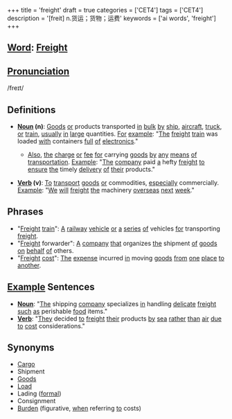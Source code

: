 +++
title = 'freight'
draft = true
categories = ['CET4']
tags = ['CET4']
description = '[freit] n.货运；货物；运费'
keywords = ['ai words', 'freight']
+++

## [Word](/post/word/): [Freight](/post/freight/)

## [Pronunciation](/post/pronunciation/)
/freɪt/

## Definitions
- **[Noun](/post/noun/) (n)**: [Goods](/post/goods/) [or](/post/or/) products transported [in](/post/in/) [bulk](/post/bulk/) [by](/post/by/) [ship](/post/ship/), [aircraft](/post/aircraft/), [truck](/post/truck/), [or](/post/or/) [train](/post/train/), [usually](/post/usually/) [in](/post/in/) [large](/post/large/) quantities. [For](/post/for/) [example](/post/example/): "[The](/post/the/) [freight](/post/freight/) [train](/post/train/) was loaded [with](/post/with/) containers [full](/post/full/) [of](/post/of/) [electronics](/post/electronics/)."
  - [Also](/post/also/), [the](/post/the/) [charge](/post/charge/) [or](/post/or/) [fee](/post/fee/) [for](/post/for/) carrying [goods](/post/goods/) [by](/post/by/) [any](/post/any/) [means](/post/means/) [of](/post/of/) [transportation](/post/transportation/). [Example](/post/example/): "[The](/post/the/) [company](/post/company/) paid [a](/post/a/) hefty [freight](/post/freight/) [to](/post/to/) [ensure](/post/ensure/) [the](/post/the/) timely [delivery](/post/delivery/) [of](/post/of/) [their](/post/their/) products."
  
- **[Verb](/post/verb/) (v)**: [To](/post/to/) [transport](/post/transport/) [goods](/post/goods/) [or](/post/or/) commodities, [especially](/post/especially/) commercially. [Example](/post/example/): "[We](/post/we/) [will](/post/will/) [freight](/post/freight/) [the](/post/the/) machinery [overseas](/post/overseas/) [next](/post/next/) [week](/post/week/)."
  
## Phrases
- "[Freight](/post/freight/) [train](/post/train/)": [A](/post/a/) [railway](/post/railway/) [vehicle](/post/vehicle/) [or](/post/or/) [a](/post/a/) [series](/post/series/) [of](/post/of/) vehicles [for](/post/for/) transporting [freight](/post/freight/).
- "[Freight](/post/freight/) forwarder": [A](/post/a/) [company](/post/company/) [that](/post/that/) organizes [the](/post/the/) shipment [of](/post/of/) [goods](/post/goods/) [on](/post/on/) [behalf](/post/behalf/) [of](/post/of/) others.
- "[Freight](/post/freight/) [cost](/post/cost/)": [The](/post/the/) [expense](/post/expense/) incurred [in](/post/in/) moving [goods](/post/goods/) [from](/post/from/) [one](/post/one/) [place](/post/place/) [to](/post/to/) [another](/post/another/).
  
## [Example](/post/example/) Sentences
- **[Noun](/post/noun/)**: "[The](/post/the/) shipping [company](/post/company/) specializes [in](/post/in/) handling [delicate](/post/delicate/) [freight](/post/freight/) [such](/post/such/) [as](/post/as/) perishable [food](/post/food/) items."
- **[Verb](/post/verb/)**: "[They](/post/they/) decided [to](/post/to/) [freight](/post/freight/) [their](/post/their/) products [by](/post/by/) [sea](/post/sea/) [rather](/post/rather/) [than](/post/than/) [air](/post/air/) [due](/post/due/) [to](/post/to/) [cost](/post/cost/) considerations."

## Synonyms
- [Cargo](/post/cargo/)
- Shipment
- [Goods](/post/goods/)
- [Load](/post/load/)
- Lading ([formal](/post/formal/))
- Consignment
- [Burden](/post/burden/) (figurative, [when](/post/when/) referring [to](/post/to/) costs)
